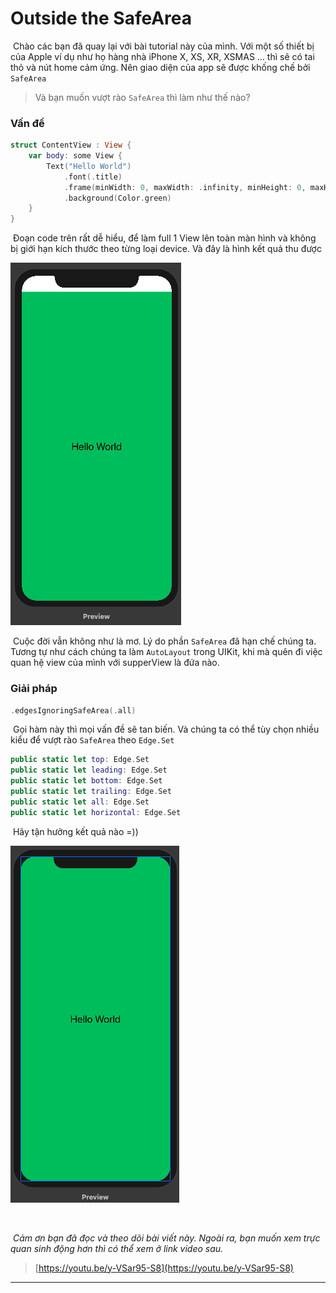 # Outside the SafeArea

​		Chào các bạn đã quay lại với bài tutorial này của mình. Với một số thiết bị của Apple ví dụ như họ hàng nhà iPhone X, XS, XR, XSMAS … thì sẽ có tai thỏ và nút home cảm ứng. Nên giao diện của app sẽ được khống chế bởi `SafeArea`

> Và bạn muốn vượt rào `SafeArea` thì làm như thế nào?

### Vấn đề

```swift
struct ContentView : View {
    var body: some View {
        Text("Hello World")
            .font(.title)
            .frame(minWidth: 0, maxWidth: .infinity, minHeight: 0, maxHeight: .infinity)
            .background(Color.green)
    }
}
```

​		Đoạn code trên rất dễ hiểu, để làm full 1 View lên toàn màn hình và không bị giới hạn kích thước theo từng loại device. Và đây là hình kết quả thu được

![full_safearea](../assets/images/OutsideSafeArea/1.png)

​		Cuộc đời vẫn không như là mơ. Lý do phần `SafeArea` đã hạn chế chúng ta. Tương tự như cách chúng ta làm `AutoLayout` trong UIKit, khi mà quên đi việc quan hệ view của mình với supperView là đứa nào.

### Giải pháp

```swift
.edgesIgnoringSafeArea(.all)
```

​		Gọi hàm này thì mọi vấn đề sẽ tan biến. Và chúng ta có thể tùy chọn nhiều kiểu để vượt rào `SafeArea` theo `Edge.Set`

```swift
public static let top: Edge.Set
public static let leading: Edge.Set
public static let bottom: Edge.Set
public static let trailing: Edge.Set
public static let all: Edge.Set
public static let horizontal: Edge.Set
```

​		Hãy tận hưởng kết quả nào =))

![full_safearea](../assets/images/OutsideSafeArea/2.png)

​		

​		*Cảm ơn bạn đã đọc và theo dõi bài viết này. Ngoài ra, bạn muốn xem trực quan sinh động hơn thì có thể xem ở link video sau.*

> [https://youtu.be/y-VSar95-S8](https://youtu.be/y-VSar95-S8)

---

